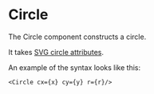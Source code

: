 
# Circle

The Circle component constructs a circle. 

It takes [SVG circle attributes](https://developer.mozilla.org/en-US/docs/Web/SVG/Element/circle#attributes).


An example of the syntax looks like this:
```tsx
<Circle cx={x} cy={y} r={r}/>
```